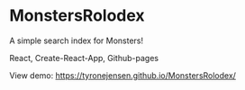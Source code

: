# MonstersRolodex

A simple search index for Monsters! 

React, Create-React-App, Github-pages

View demo: https://tyronejensen.github.io/MonstersRolodex/
